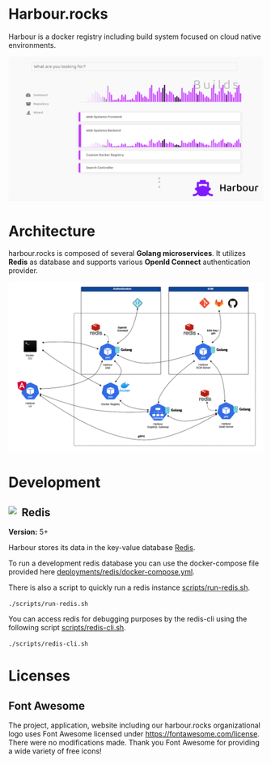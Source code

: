 # Harbour.rocks
Harbour is a docker registry including build system focused on cloud native environments.

![Screenshot of Harbour](images/screenshot.png)

# Architecture

harbour.rocks is composed of several **Golang microservices**. It utilizes **Redis** as database and supports various **OpenId Connect** authentication provider.

![Architecture of harbour.rocks](images/architecture.png)

# Development

## <img style="float: left; margin-right: 10px;" src="https://redis.io/images/redis-small.png"> Redis

**Version:** 5+

Harbour stores its data in the key-value database [Redis](https://redis.io/).

To run a development redis database you can use the docker-compose file provided here [deployments/redis/docker-compose.yml](deployments/redis/docker-compose.yml).

There is also a script to quickly run a redis instance [scripts/run-redis.sh](scripts/run-redis.sh).

`./scripts/run-redis.sh`

You can access redis for debugging purposes by the redis-cli using the following script [scripts/redis-cli.sh](scripts/redis-cli.sh).

`./scripts/redis-cli.sh`

# Licenses

## Font Awesome

The project, application, website including our harbour.rocks organizational logo uses Font Awesome licensed under https://fontawesome.com/license. There were no modifications made. Thank you Font Awesome for providing a wide variety of free icons!
